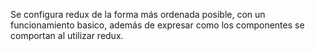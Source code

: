Se configura redux de la forma más ordenada posible, con un funcionamiento basico, además de expresar como los componentes se comportan al utilizar redux. 